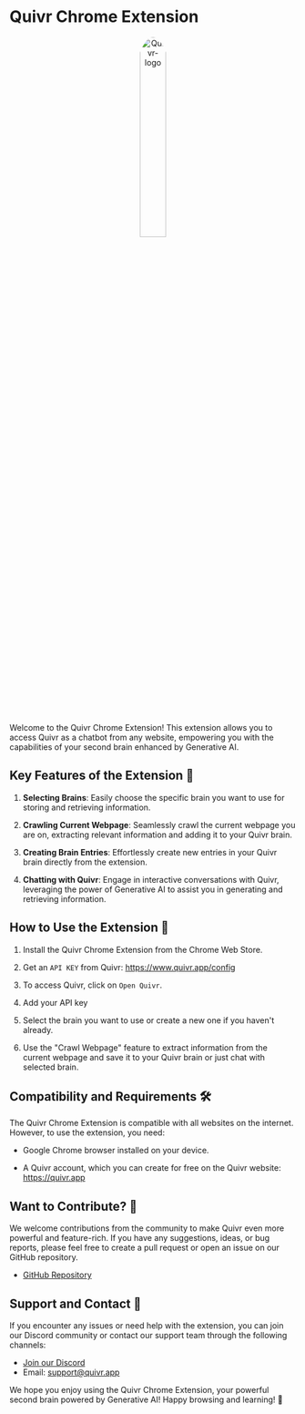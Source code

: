 # Quivr Chrome Extension

<div align="center">
    <img src="https://raw.githubusercontent.com/StanGirard/quivr/main/logo.png" alt="Quivr-logo" width="30%"  style="border-radius: 50%; padding-bottom: 20px"/>
</div>

Welcome to the Quivr Chrome Extension! This extension allows you to access Quivr as a chatbot from any website, empowering you with the capabilities of your second brain enhanced by Generative AI.

## Key Features of the Extension 🚀

1. **Selecting Brains**: Easily choose the specific brain you want to use for storing and retrieving information.

2. **Crawling Current Webpage**: Seamlessly crawl the current webpage you are on, extracting relevant information and adding it to your Quivr brain.

3. **Creating Brain Entries**: Effortlessly create new entries in your Quivr brain directly from the extension.

4. **Chatting with Quivr**: Engage in interactive conversations with Quivr, leveraging the power of Generative AI to assist you in generating and retrieving information.

## How to Use the Extension 📝

1. Install the Quivr Chrome Extension from the Chrome Web Store.

2. Get an `API KEY` from Quivr: https://www.quivr.app/config

3. To access Quivr, click on `Open Quivr`.

4. Add your API key

5. Select the brain you want to use or create a new one if you haven't already.

6. Use the "Crawl Webpage" feature to extract information from the current webpage and save it to your Quivr brain or just chat with selected brain.

## Compatibility and Requirements 🛠️

The Quivr Chrome Extension is compatible with all websites on the internet. However, to use the extension, you need:

- Google Chrome browser installed on your device.

- A Quivr account, which you can create for free on the Quivr website: https://quivr.app

## Want to Contribute? 🤝

We welcome contributions from the community to make Quivr even more powerful and feature-rich. If you have any suggestions, ideas, or bug reports, please feel free to create a pull request or open an issue on our GitHub repository.

- [GitHub Repository](https://github.com/mamadoudicko/quivr-chatbot)

## Support and Contact 📧

If you encounter any issues or need help with the extension, you can join our Discord community or contact our support team through the following channels:

- [Join our Discord](https://discord.gg/HUpRgp2HG8)
- Email: support@quivr.app

We hope you enjoy using the Quivr Chrome Extension, your powerful second brain powered by Generative AI! Happy browsing and learning! 🚀
